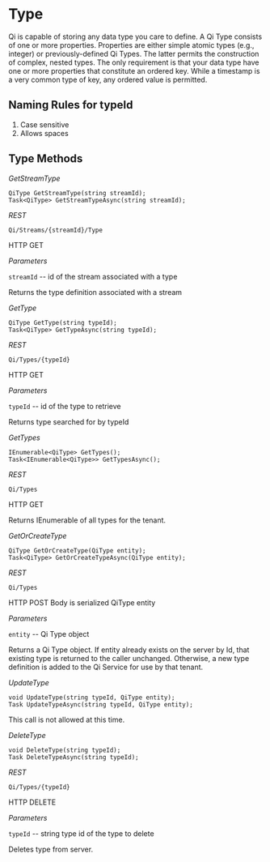# Type

Qi is capable of storing any data type you care to define.  A Qi Type consists of one or more properties.  Properties are either simple atomic types (e.g., integer) or previously-defined Qi Types.  The latter permits the construction of complex, nested types. The only requirement is that your data type have one or more properties that constitute an ordered key.  While a timestamp is a very common type of key, any ordered value is permitted. 

## Naming Rules for typeId
1.	Case sensitive
2.	Allows spaces

## Type Methods

*GetStreamType*
```
QiType GetStreamType(string streamId);
Task<QiType> GetStreamTypeAsync(string streamId);
```

*REST*
```
Qi/Streams/{streamId}/Type
```
HTTP GET

*Parameters*

`streamId` -- id of the stream associated with a type

Returns the type definition associated with a stream


*GetType*
```
QiType GetType(string typeId);
Task<QiType> GetTypeAsync(string typeId);
```
*REST*
```
Qi/Types/{typeId}
```

HTTP GET

*Parameters*

```typeId``` -- id of the type to retrieve

Returns type searched for by typeId

*GetTypes*
```
IEnumerable<QiType> GetTypes();
Task<IEnumerable<QiType>> GetTypesAsync();
```

*REST*
```
Qi/Types
```

HTTP GET

Returns IEnumerable of all types for the tenant. 


*GetOrCreateType*
```
QiType GetOrCreateType(QiType entity);
Task<QiType> GetOrCreateTypeAsync(QiType entity);
```

*REST*
```
Qi/Types
```

HTTP POST
Body is serialized QiType entity

*Parameters*

`entity` -- Qi Type object

Returns a Qi Type object. If entity already exists on the server by Id, that existing type is returned to the caller unchanged.  Otherwise, a new type definition is added to the Qi Service for use by that tenant.

*UpdateType*
```
void UpdateType(string typeId, QiType entity);
Task UpdateTypeAsync(string typeId, QiType entity);
```
This call is not allowed at this time.

*DeleteType*
```
void DeleteType(string typeId);
Task DeleteTypeAsync(string typeId);
```

*REST*
```
Qi/Types/{typeId}
```

HTTP DELETE

*Parameters*

`typeId` -- string type id of the type to delete

Deletes type from server.
